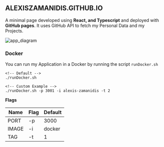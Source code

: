 ## ALEXISZAMANIDIS.GITHUB.IO

A minimal page developed using **React, and Typescript** and deployed with **GitHub pages**.
It uses GitHub API to fetch my Personal Data and my Projects.

![app_diagram](https://user-images.githubusercontent.com/48658768/93704793-cd4b2280-fb20-11ea-8828-9995b23adc8d.png)

### Docker

You can run my Application in a Docker by running the script `runDocker.sh`

```
<!-- Default -->
./runDocker.sh

<!-- Custom Example -->
./runDocker.sh -p 3001 -i alexis-zamanidis -t 2
```

**Flags**

| Name  | Flag | Default |
| ----- | ---- | ------- |
| PORT  | \-p  | 3000    |
| IMAGE | \-i  | docker  |
| TAG   | \-t  | 1       |
